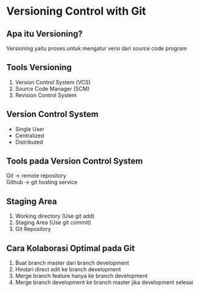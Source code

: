 # Versioning Control with Git

## Apa itu Versioning?
Versioning yaitu proses untuk mengatur versi dari source code program

## Tools Versioning
1. Version Control System (VCS)
2. Source Code Manager (SCM)
3. Revision Control System

## Version Control System
- Single User
- Centralized
- Distributed

## Tools pada Version Control System
Git -> remote repository  
Github -> git hosting service

## Staging Area
1. Working directory (Use git add)
2. Staging Area (Use git commit)
3. Git Repository

## Cara Kolaborasi Optimal pada Git
1. Buat branch master dari branch development
2. Hindari direct edit ke branch development
3. Merge branch feature hanya ke branch development
4. Merge branch development ke branch master jika development selesai
